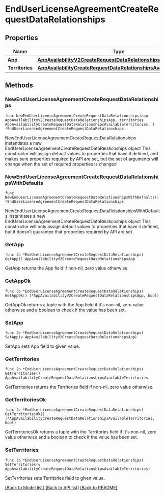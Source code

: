 # EndUserLicenseAgreementCreateRequestDataRelationships

## Properties

Name | Type | Description | Notes
------------ | ------------- | ------------- | -------------
**App** | [**AppAvailabilityV2CreateRequestDataRelationshipsApp**](AppAvailabilityV2CreateRequestDataRelationshipsApp.md) |  | 
**Territories** | [**AppAvailabilityCreateRequestDataRelationshipsAvailableTerritories**](AppAvailabilityCreateRequestDataRelationshipsAvailableTerritories.md) |  | 

## Methods

### NewEndUserLicenseAgreementCreateRequestDataRelationships

`func NewEndUserLicenseAgreementCreateRequestDataRelationships(app AppAvailabilityV2CreateRequestDataRelationshipsApp, territories AppAvailabilityCreateRequestDataRelationshipsAvailableTerritories, ) *EndUserLicenseAgreementCreateRequestDataRelationships`

NewEndUserLicenseAgreementCreateRequestDataRelationships instantiates a new EndUserLicenseAgreementCreateRequestDataRelationships object
This constructor will assign default values to properties that have it defined,
and makes sure properties required by API are set, but the set of arguments
will change when the set of required properties is changed

### NewEndUserLicenseAgreementCreateRequestDataRelationshipsWithDefaults

`func NewEndUserLicenseAgreementCreateRequestDataRelationshipsWithDefaults() *EndUserLicenseAgreementCreateRequestDataRelationships`

NewEndUserLicenseAgreementCreateRequestDataRelationshipsWithDefaults instantiates a new EndUserLicenseAgreementCreateRequestDataRelationships object
This constructor will only assign default values to properties that have it defined,
but it doesn't guarantee that properties required by API are set

### GetApp

`func (o *EndUserLicenseAgreementCreateRequestDataRelationships) GetApp() AppAvailabilityV2CreateRequestDataRelationshipsApp`

GetApp returns the App field if non-nil, zero value otherwise.

### GetAppOk

`func (o *EndUserLicenseAgreementCreateRequestDataRelationships) GetAppOk() (*AppAvailabilityV2CreateRequestDataRelationshipsApp, bool)`

GetAppOk returns a tuple with the App field if it's non-nil, zero value otherwise
and a boolean to check if the value has been set.

### SetApp

`func (o *EndUserLicenseAgreementCreateRequestDataRelationships) SetApp(v AppAvailabilityV2CreateRequestDataRelationshipsApp)`

SetApp sets App field to given value.


### GetTerritories

`func (o *EndUserLicenseAgreementCreateRequestDataRelationships) GetTerritories() AppAvailabilityCreateRequestDataRelationshipsAvailableTerritories`

GetTerritories returns the Territories field if non-nil, zero value otherwise.

### GetTerritoriesOk

`func (o *EndUserLicenseAgreementCreateRequestDataRelationships) GetTerritoriesOk() (*AppAvailabilityCreateRequestDataRelationshipsAvailableTerritories, bool)`

GetTerritoriesOk returns a tuple with the Territories field if it's non-nil, zero value otherwise
and a boolean to check if the value has been set.

### SetTerritories

`func (o *EndUserLicenseAgreementCreateRequestDataRelationships) SetTerritories(v AppAvailabilityCreateRequestDataRelationshipsAvailableTerritories)`

SetTerritories sets Territories field to given value.



[[Back to Model list]](../README.md#documentation-for-models) [[Back to API list]](../README.md#documentation-for-api-endpoints) [[Back to README]](../README.md)


